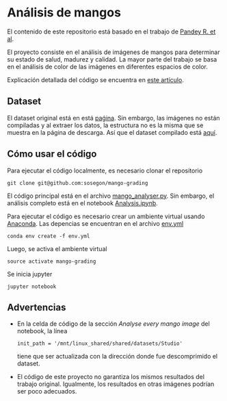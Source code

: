 # Análisis de mangos

El contenido de este repositorio está basado en el trabajo de [Pandey R. et al](https://ieeexplore.ieee.org/abstract/document/6968366).

El proyecto consiste en el análisis de imágenes de mangos para determinar su estado de salud, madurez y calidad. La mayor parte del trabajo se basa en el análisis de color de las imágenes en diferentes espacios de color.

Explicación detallada del código se encuentra en [este artículo](https://bit.ly/avaiMangosOpenCV).

## Dataset

El dataset original está en está [paǵina](https://data.mendeley.com/datasets/fmfncxjz3v/1). Sin embargo, las imágenes no están compiladas y al extraer los datos, la estructura no es la misma que se muestra en la página de descarga. Así que el dataset compilado está [aquí](https://drive.google.com/file/d/10kVRZI0Op3MilofTMWnmlf7E109EJNYu/view?usp=sharing).

## Cómo usar el código

Para ejecutar el código localmente, es necesario clonar el repositorio

`git clone git@github.com:sosegon/mango-grading`


El código principal está en el archivo [mango_analyser.py](./mango_analyser.py). Sin embargo, el análisis completo está en el notebook [Analysis.ipynb](./Analysis.ipynb).

Para ejecutar el código es necesario crear un ambiente virtual usando [Anaconda](https://www.anaconda.com/products/individual). Las depencias se encuentran en el archivo [env.yml](./env.yml)

`conda env create -f env.yml`

Luego, se activa el ambiente virtual

`source activate mango-grading`

Se inicia jupyter

`jupyter notebook`


## Advertencias

- En la celda de código de la sección *Analyse every mango image* del notebook, la línea

    `init_path = '/mnt/linux_shared/shared/datasets/Studio'`

    tiene que ser actualizada con la dirección donde fue descomprimido el dataset.

- El código de este proyecto no garantiza los mismos resultados del trabajo original. Igualmente, los resultados en otras imágenes podrían ser poco adecuados.




